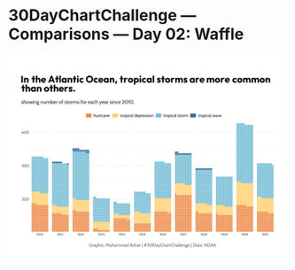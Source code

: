# 30DayChartChallenge — Comparisons — Day 02: Waffle

![Storms](https://github.com/imagineazhar/30DayChartChallenge2023/blob/main/02-Waffle/storms.png)
